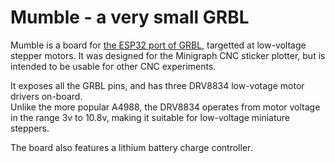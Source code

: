 # Mumble - a very small GRBL

Mumble is a board for [the ESP32 port of GRBL](https://github.com/bdring/Grbl_Esp32), targetted at low-voltage stepper motors. 
It was designed for the Minigraph CNC sticker plotter, but is intended to be usable for other CNC experiments.

It exposes all the GRBL pins, and has three DRV8834 low-votage motor drivers on-board.   
Unlike the more popular A4988, the DRV8834 operates from motor voltage in the range 3v to 10.8v, making it suitable
for low-voltage miniature steppers.

The board also features a lithium battery charge controller.

